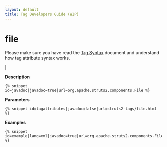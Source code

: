 ```yaml
---
layout: default
title: Tag Developers Guide (WIP)
---
```


# file


Please make sure you have read the [Tag Syntax](#PAGE_13927) document and understand how tag attribute syntax works.

| 

__Description__



~~~~~~~
{% snippet id=javadoc|javadoc=true|url=org.apache.struts2.components.File %}
~~~~~~~

__Parameters__



~~~~~~~
{% snippet id=tagattributes|javadoc=false|url=struts2-tags/file.html %}
~~~~~~~

__Examples__



~~~~~~~
{% snippet id=example|lang=xml|javadoc=true|url=org.apache.struts2.components.File %}
~~~~~~~
